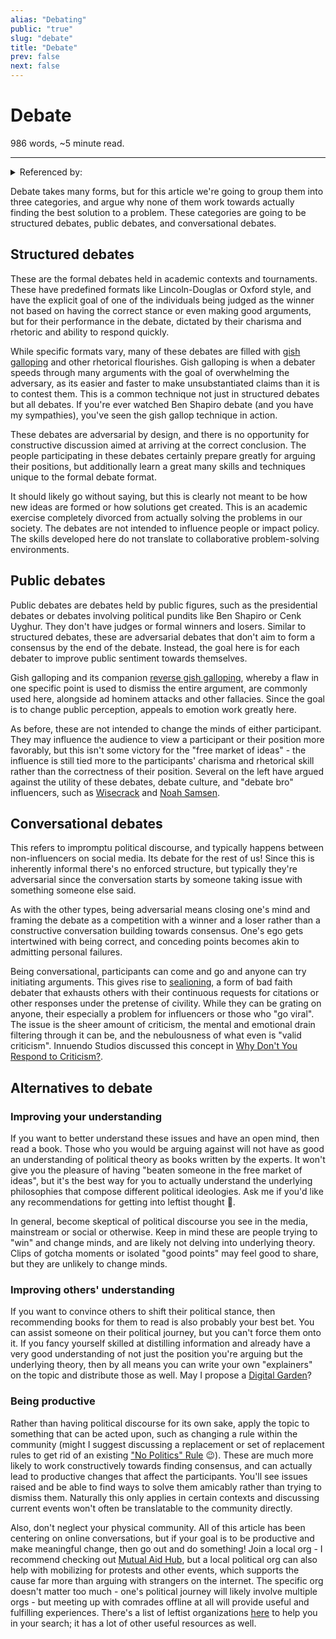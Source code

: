 ```yaml
---
alias: "Debating"
public: "true"
slug: "debate"
title: "Debate"
prev: false
next: false
---
```

<script setup>
import { data } from '../../git.data.ts';
import { useData } from 'vitepress';
const pageData = useData();
</script>
<h1 class="p-name">Debate</h1>
<p>986 words, ~5 minute read. <span v-html="data[`site/${pageData.page.value.relativePath}`]" /></p>
<hr/>

<details><summary>Referenced by:</summary><a href="/garden/no-politics-rules/index.md">"No Politics" Rules</a></details>

Debate takes many forms, but for this article we're going to group them into three categories, and argue why none of them work towards actually finding the best solution to a problem. These categories are going to be structured debates, public debates, and conversational debates.

## Structured debates

These are the formal debates held in academic contexts and tournaments. These have predefined formats like Lincoln-Douglas or Oxford style, and have the explicit goal of one of the individuals being judged as the winner not based on having the correct stance or even making good arguments, but for their performance in the debate, dictated by their charisma and rhetoric and ability to respond quickly.

While specific formats vary, many of these debates are filled with [gish galloping](https://www.c-span.org/video/?c5133664/user-clip-gish-gallop-explained-mehdi-hasan) and other rhetorical flourishes. Gish galloping is when a debater speeds through many arguments with the goal of overwhelming the adversary, as its easier and faster to make unsubstantiated claims than it is to contest them. This is a common technique not just in structured debates but all debates. If you're ever watched Ben Shapiro debate (and you have my sympathies), you've seen the gish gallop technique in action.

These debates are adversarial by design, and there is no opportunity for constructive discussion aimed at arriving at the correct conclusion. The people participating in these debates certainly prepare greatly for arguing their positions, but additionally learn a great many skills and techniques unique to the formal debate format.

It should likely go without saying, but this is clearly not meant to be how new ideas are formed or how solutions get created. This is an academic exercise completely divorced from actually solving the problems in our society. The debates are not intended to influence people or impact policy. The skills developed here do not translate to collaborative problem-solving environments.

## Public debates

Public debates are debates held by public figures, such as the presidential debates or debates involving political pundits like Ben Shapiro or Cenk Uyghur. They don't have judges or formal winners and losers. Similar to structured debates, these are adversarial debates that don't aim to form a consensus by the end of the debate. Instead, the goal here is for each debater to improve public sentiment towards themselves.

Gish galloping and its companion [reverse gish galloping](https://www.youtube.com/watch?v=FK4RHzNHZXY), whereby a flaw in one specific point is used to dismiss the entire argument, are commonly used here, alongside ad hominem attacks and other fallacies. Since the goal is to change public perception, appeals to emotion work greatly here.

As before, these are not intended to change the minds of either participant. They may influence the audience to view a participant or their position more favorably, but this isn't some victory for the "free market of ideas" - the influence is still tied more to the participants' charisma and rhetorical skill rather than the correctness of their position. Several on the left have argued against the utility of these debates, debate culture, and "debate bro" influencers, such as [Wisecrack](https://www.youtube.com/watch?v=Ud1ANAF9pW8) and [Noah Samsen](https://www.youtube.com/watch?v=7Z3MqJakNbI).

## Conversational debates

This refers to impromptu political discourse, and typically happens between non-influencers on social media. Its debate for the rest of us! Since this is inherently informal there's no enforced structure, but typically they're adversarial since the conversation starts by someone taking issue with something someone else said.

As with the other types, being adversarial means closing one's mind and framing the debate as a competition with a winner and a loser rather than a constructive conversation building towards consensus. One's ego gets intertwined with being correct, and conceding points becomes akin to admitting personal failures.

Being conversational, participants can come and go and anyone can try initiating arguments. This gives rise to [sealioning](https://wondermark.com/c/1062/), a form of bad faith debater that exhausts others with their continuous requests for citations or other responses under the pretense of civility. While they can be grating on anyone, their especially a problem for influencers or those who "go viral". The issue is the sheer amount of criticism, the mental and emotional drain filtering through it can be, and the nebulousness of what even is "valid criticism". Innuendo Studios discussed this concept in [Why Don't You Respond to Criticism?](https://youtu.be/BFSe5-i1LoU).

## Alternatives to debate

### Improving your understanding

If you want to better understand these issues and have an open mind, then read a book. Those who you would be arguing against will not have as good an understanding of political theory as books written by the experts. It won't give you the pleasure of having "beaten someone in the free market of ideas", but it's the best way for you to actually understand the underlying philosophies that compose different political ideologies. Ask me if you'd like any recommendations for getting into leftist thought 🙂.

In general, become skeptical of political discourse you see in the media, mainstream or social or otherwise. Keep in mind these are people trying to "win" and change minds, and are likely not delving into underlying theory. Clips of gotcha moments or isolated "good points" may feel good to share, but they are unlikely to change minds.

### Improving others' understanding

If you want to convince others to shift their political stance, then recommending books for them to read is also probably your best bet. You can assist someone on their political journey, but you can't force them onto it. If you fancy yourself skilled at distilling information and already have a very good understanding of not just the position you're arguing but the underlying theory, then by all means you can write your own "explainers" on the topic and distribute those as well. May I propose a [Digital Garden](/garden/digital-gardens/index.md)?

### Being productive

Rather than having political discourse for its own sake, apply the topic to something that can be acted upon, such as changing a rule within the community (might I suggest discussing a replacement or set of replacement rules to get rid of an existing ["No Politics" Rule](/garden/no-politics-rules/index.md) 😉). These are much more likely to work constructively towards finding consensus, and can actually lead to productive changes that affect the participants. You'll see issues raised and be able to find ways to solve them amicably rather than trying to dismiss them. Naturally this only applies in certain contexts and discussing current events won't often be translatable to the community directly.

Also, don't neglect your physical community. All of this article has been centering on online conversations, but if your goal is to be productive and make meaningful change, then go out and do something! Join a local org - I recommend checking out [Mutual Aid Hub](https://www.mutualaidhub.org/), but a local political org can also help with mobilizing for protests and other events, which supports the cause far more than arguing with strangers on the internet. The specific org doesn't matter too much - one's political journey will likely involve multiple orgs - but meeting up with comrades offline at all will provide useful and fulfilling experiences. There's a list of leftist organizations [here](https://abolitionnotes.org/leftist-organizations) to help you in your search; it has a lot of other useful resources as well.